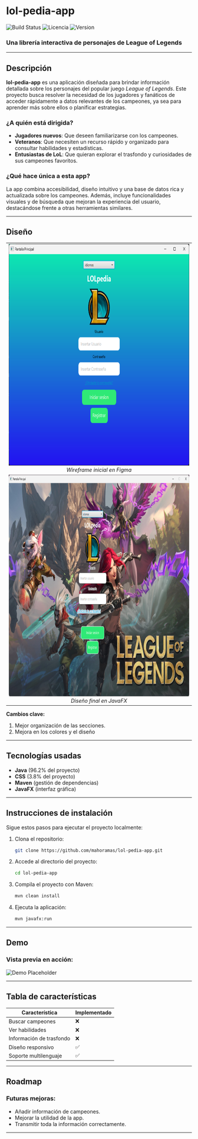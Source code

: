 
# lol-pedia-app

![Build Status](https://img.shields.io/badge/build-passing-brightgreen)
![Licencia](https://img.shields.io/badge/licencia-MIT-yellow.svg)
![Version](https://img.shields.io/badge/version-1.0-blue)

### Una librería interactiva de personajes de League of Legends

---

## Descripción

**lol-pedia-app** es una aplicación diseñada para brindar información detallada sobre los personajes del popular juego *League of Legends*. Este proyecto busca resolver la necesidad de los jugadores y fanáticos de acceder rápidamente a datos relevantes de los campeones, ya sea para aprender más sobre ellos o planificar estrategias.

### ¿A quién está dirigida?

- **Jugadores nuevos**: Que deseen familiarizarse con los campeones.
- **Veteranos**: Que necesiten un recurso rápido y organizado para consultar habilidades y estadísticas.
- **Entusiastas de LoL**: Que quieran explorar el trasfondo y curiosidades de sus campeones favoritos.

### ¿Qué hace única a esta app?

La app combina accesibilidad, diseño intuitivo y una base de datos rica y actualizada sobre los campeones. Además, incluye funcionalidades visuales y de búsqueda que mejoran la experiencia del usuario, destacándose frente a otras herramientas similares.

---

## Diseño

<div align="center">
  <table>
    <tr>
      <td align="center">
        <img src="images/pantallaInicial.png" width="750px" height="600px" alt="Wireframe inicial"/>
        <br/>
        <i>Wireframe inicial en Figma</i>
      </td>
    </tr>
    <tr>
      <td align="center">
        <img src="images/pantallaActual.png"  width="950px" height="600px" alt="Diseño final"/>
        <br/>
        <i>Diseño final en JavaFX </i>
      </td>
    </tr>
  </table>
</div>


**Cambios clave:**
1. Mejor organización de las secciones.
2. Mejora en los colores y el diseño

---

## Tecnologías usadas

- **Java** (96.2% del proyecto)
- **CSS** (3.8% del proyecto)
- **Maven** (gestión de dependencias)
- **JavaFX** (interfaz gráfica)

---

## Instrucciones de instalación

Sigue estos pasos para ejecutar el proyecto localmente:

1. Clona el repositorio:
   ```bash
   git clone https://github.com/mahoramas/lol-pedia-app.git
   ```
2. Accede al directorio del proyecto:
   ```bash
   cd lol-pedia-app
   ```
3. Compila el proyecto con Maven:
   ```bash
   mvn clean install
   ```
4. Ejecuta la aplicación:
   ```bash
   mvn javafx:run
   ```

---

## Demo

### Vista previa en acción:
![Demo Placeholder](https://via.placeholder.com/600x300?text=Demo+GIF+Placeholder)

---

## Tabla de características

| Característica          | Implementado |
|-------------------------|--------------|
| Buscar campeones        | ❌           |
| Ver habilidades         | ❌           |
| Información de trasfondo| ❌           |
| Diseño responsivo       | ✅           |
| Soporte multilenguaje   | ✅           |

---

## Roadmap

### Futuras mejoras:
- Añadir información de campeones.
- Mejorar la utilidad de la app.
- Transmitir toda la información correctamente.

---
